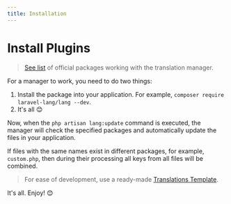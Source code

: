 ```yaml
---
title: Installation
---
```


# Install Plugins

> [See list](local.md) of official packages working with the translation manager.

For a manager to work, you need to do two things:

1. Install the package into your application. For example, `composer require laravel-lang/lang --dev`.
2. It's all 😊

Now, when the `php artisan lang:update` command is executed, the manager will check the specified packages and automatically update the files in your application.

If files with the same names exist in different packages, for example, `custom.php`, then during their processing all keys from all files will be combined.


> For ease of development, use a ready-made [Translations Template](https://github.com/Laravel-Lang/translations-template).

It's all. Enjoy! 😊
